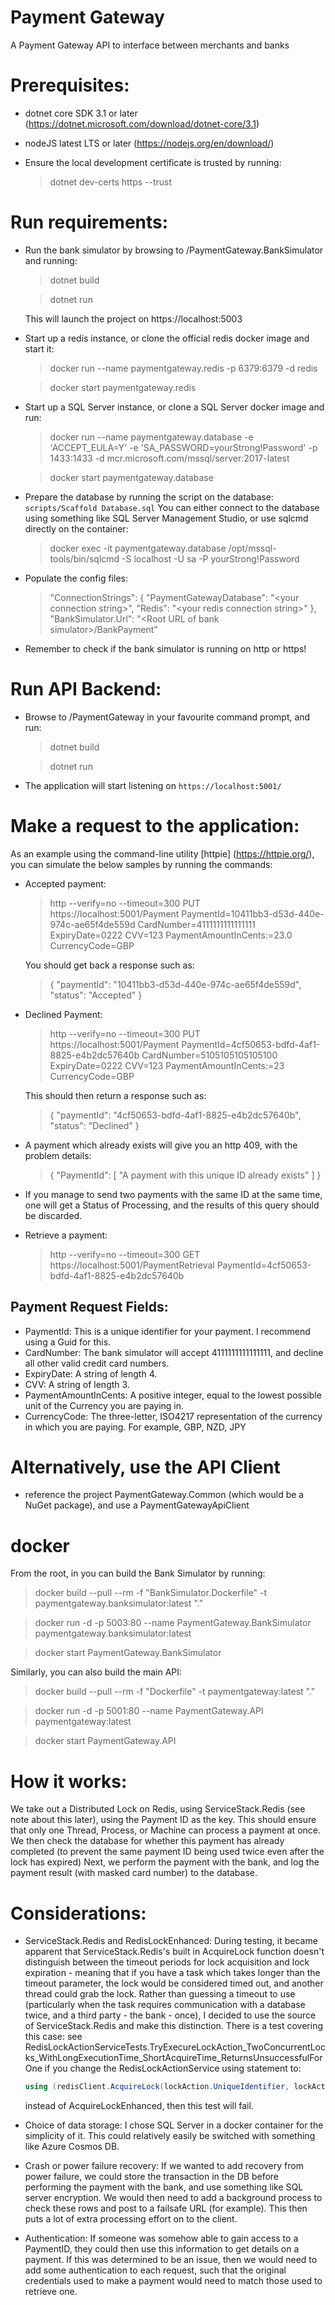 # Payment Gateway

A Payment Gateway API to interface between merchants and banks

# Prerequisites:

-   dotnet core SDK 3.1 or later (https://dotnet.microsoft.com/download/dotnet-core/3.1)
-   nodeJS latest LTS or later (https://nodejs.org/en/download/)

-   Ensure the local development certificate is trusted by running:
    > dotnet dev-certs https --trust

# Run requirements:

-   Run the bank simulator by browsing to /PaymentGateway.BankSimulator and running:

    > dotnet build

    > dotnet run

    This will launch the project on https://localhost:5003

-   Start up a redis instance, or clone the official redis docker image and start it:

    > docker run --name paymentgateway.redis -p 6379:6379 -d redis

    > docker start paymentgateway.redis

-   Start up a SQL Server instance, or clone a SQL Server docker image and run:

    > docker run --name paymentgateway.database -e 'ACCEPT_EULA=Y' -e 'SA_PASSWORD=yourStrong!Password' -p 1433:1433 -d mcr.microsoft.com/mssql/server:2017-latest

    > docker start paymentgateway.database

-   Prepare the database by running the script on the database:
    `scripts/Scaffold Database.sql`
    You can either connect to the database using something like SQL Server Management Studio, or use sqlcmd directly on the container:
    > docker exec -it paymentgateway.database /opt/mssql-tools/bin/sqlcmd -S localhost -U sa -P yourStrong!Password
-   Populate the config files:
    > "ConnectionStrings": { "PaymentGatewayDatabase": "\<your connection string>", "Redis": "\<your redis connection string>" }, "BankSimulator.Url": "\<Root URL of bank simulator>/BankPayment"
-   Remember to check if the bank simulator is running on http or https!

# Run API Backend:

-   Browse to /PaymentGateway in your favourite command prompt, and run:

    > dotnet build

    > dotnet run

-   The application will start listening on `https://localhost:5001/`

# Make a request to the application:

As an example using the command-line utility [httpie] (https://httpie.org/), you can simulate the below samples by running the commands:

-   Accepted payment:

    > http --verify=no --timeout=300 PUT https://localhost:5001/Payment PaymentId=10411bb3-d53d-440e-974c-ae65f4de559d CardNumber=4111111111111111 ExpiryDate=0222 CVV=123 PaymentAmountInCents:=23.0 CurrencyCode=GBP

    You should get back a response such as:

    > { "paymentId": "10411bb3-d53d-440e-974c-ae65f4de559d", "status": "Accepted" }

-   Declined Payment:

    > http --verify=no --timeout=300 PUT https://localhost:5001/Payment PaymentId=4cf50653-bdfd-4af1-8825-e4b2dc57640b CardNumber=5105105105105100 ExpiryDate=0222 CVV=123 PaymentAmountInCents:=23 CurrencyCode=GBP

    This should then return a response such as:

    > { "paymentId": "4cf50653-bdfd-4af1-8825-e4b2dc57640b", "status": "Declined" }

-   A payment which already exists will give you an http 409, with the problem details:
    > { "PaymentId": [ "A payment with this unique ID already exists" ] }
-   If you manage to send two payments with the same ID at the same time, one will get a Status of Processing, and the results of this query should be discarded.
-   Retrieve a payment:
    > http --verify=no --timeout=300 GET https://localhost:5001/PaymentRetrieval PaymentId=4cf50653-bdfd-4af1-8825-e4b2dc57640b

## Payment Request Fields:

-   PaymentId: This is a unique identifier for your payment. I recommend using a Guid for this.
-   CardNumber: The bank simulator will accept 4111111111111111, and decline all other valid credit card numbers.
-   ExpiryDate: A string of length 4.
-   CVV: A string of length 3.
-   PaymentAmountInCents: A positive integer, equal to the lowest possible unit of the Currency you are paying in.
-   CurrencyCode: The three-letter, ISO4217 representation of the currency in which you are paying. For example, GBP, NZD, JPY

# Alternatively, use the API Client

-   reference the project PaymentGateway.Common (which would be a NuGet package), and use a PaymentGatewayApiClient

# docker

From the root, in you can build the Bank Simulator by running:

> docker build --pull --rm -f "BankSimulator.Dockerfile" -t paymentgateway.banksimulator:latest "."

> docker run -d -p 5003:80 --name PaymentGateway.BankSimulator paymentgateway.banksimulator:latest

> docker start PaymentGateway.BankSimulator

Similarly, you can also build the main API:

> docker build --pull --rm -f "Dockerfile" -t paymentgateway:latest "."

> docker run -d -p 5001:80 --name PaymentGateway.API paymentgateway:latest

> docker start PaymentGateway.API

# How it works:

We take out a Distributed Lock on Redis, using ServiceStack.Redis (see note about this later), using the Payment ID as the key.
This should ensure that only one Thread, Process, or Machine can process a payment at once.
We then check the database for whether this payment has already completed (to prevent the same payment ID being used twice even after the lock has expired)
Next, we perform the payment with the bank, and log the payment result (with masked card number) to the database.

# Considerations:

-   ServiceStack.Redis and RedisLockEnhanced:
    During testing, it became apparent that ServiceStack.Redis's built in AcquireLock function doesn't distinguish between the timeout periods for
    lock acquisition and lock expiration - meaning that if you have a task which takes longer than the timeout parameter, the lock would be considered
    timed out, and another thread could grab the lock. Rather than guessing a timeout to use (particularly when the task requires communication with
    a database twice, and a third party - the bank - once), I decided to use the source of ServiceStack.Redis and make this distinction. There is a test
    covering this case:
    see RedisLockActionServiceTests.TryExecureLockAction_TwoConcurrentLocks_WithLongExecutionTime_ShortAcquireTime_ReturnsUnsuccessfulForOne
    if you change the RedisLockActionService using statement to:

    ```csharp
    using (redisClient.AcquireLock(lockAction.UniqueIdentifier, lockAction.MaxAge))
    ```

    instead of AcquireLockEnhanced, then this test will fail.

-   Choice of data storage:
    I chose SQL Server in a docker container for the simplicity of it. This could relatively easily be switched with something like Azure Cosmos DB.

-   Crash or power failure recovery:
    If we wanted to add recovery from power failure, we could store the transaction in the DB before performing the payment with the bank, and use something like SQL server encryption.
    We would then need to add a background process to check these rows and post to a failsafe URL (for example). This then puts a lot of extra processing effort on to the client.

-   Authentication:
    If someone was somehow able to gain access to a PaymentID, they could then use this information to get details on a payment. If this was determined to be an issue, then we would need to add some authentication to each request, such that the original credentials used to make a payment would need to match those used to retrieve one.
